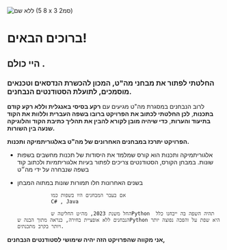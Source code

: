 ![ללא שם (8 5 x 3 2סמ)](https://github.com/maorkris/Mahat_tests/assets/142143890/7b6dec64-3fb5-4e13-8948-569b9a931982)





# ברוכים הבאים! 

## היי כולם   .

### **החלטתי לפתור את מבחני מה"ט**, המכון להכשרת הנדסאים וטכנאים מוסמכים, **לתועלת הסטודנטים הנבחנים.**




לרוב הנבחנים במסגרת מה"ט מגיעים עם **רקע בסיסי באנגלית וללא רקע קודם בתכנות**, **לכן החלטתי לכתוב את הפרויקט ברובו בשפה העברית וללוות את הקוד בתיעוד והערות**, **כדי שיהיה מובן לקורא להבין את תהליך כתיבת הקוד והלוגיקה שנעה בין השורות.**

**הפרויקט יתרכז במבחנים האחרונים של מה"ט באלגוריתמיקה ותכנות.**


* אלגוריתמיקה ותכנות הוא קורס שמלמד את היסודות של תכנות מחשבים בשפות שונות. במבחן הקורס, הסטודנטים צריכים לפתור בעיות אלגוריתמיות ולכתוב קוד בשפה שנבחרה על ידי מה״ט 

*  בשנים האחרונות חלו תמורות שונות במתוה המבחן 

                  אם בעבר המבחנים היו בשפות כמו
                  C# , Java 

                  החל משנת 2023, מה״ט החליטה שPython  תהיה השפה בה ייבחנו כלל הנבחנים ללא אופציית בחירה, כנראה מתוך הבנה שPython היא שפת על והפכה נפוצה יותר ויותר בקרב מתכנתים. 


**אני מקווה שהפרויקט הזה יהיה שימושי לסטודנטים הנבחנים,**
